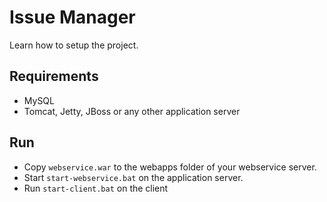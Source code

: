 # Issue Manager

Learn how to setup the project.

## Requirements

* MySQL
* Tomcat, Jetty, JBoss or any other application server

## Run

 * Copy `webservice.war` to the webapps folder of your webservice server.
 * Start `start-webservice.bat` on the application server.
 * Run `start-client.bat` on the client

